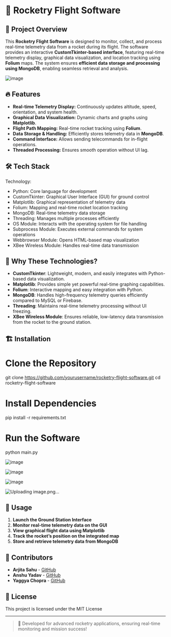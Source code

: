 # 🚀 Rocketry Flight Software

## 📌 Project Overview
This **Rocketry Flight Software** is designed to monitor, collect, and process real-time telemetry data from a rocket during its flight. The software provides an interactive **CustomTkinter-based interface**, featuring real-time telemetry display, graphical data visualization, and location tracking using **Folium** maps. The system ensures **efficient data storage and processing using MongoDB**, enabling seamless retrieval and analysis.

![image](https://github.com/user-attachments/assets/b1916949-5f62-44dd-a291-d82ee161834e)

## 🔥 Features
- **Real-time Telemetry Display:** Continuously updates altitude, speed, orientation, and system health.
- **Graphical Data Visualization:** Dynamic charts and graphs using **Matplotlib**.
- **Flight Path Mapping:** Real-time rocket tracking using **Folium**.
- **Data Storage & Handling:** Efficiently stores telemetry data in **MongoDB**.
- **Command Interface:** Allows sending telecommands for in-flight operations.
- **Threaded Processing:** Ensures smooth operation without UI lag.

## 🛠️ Tech Stack

Technology:
  - Python: Core language for development
  - CustomTkinter: Graphical User Interface (GUI) for ground control
  - Matplotlib: Graphical representation of telemetry data
  - Folium: Mapping and real-time rocket location tracking
  - MongoDB: Real-time telemetry data storage
  - Threading: Manages multiple processes efficiently
  - OS Module: Interacts with the operating system for file handling
  - Subprocess Module: Executes external commands for system operations
  - Webbrowser Module: Opens HTML-based map visualization
  - XBee Wireless Module: Handles real-time data transmission


## 🚀 Why These Technologies?
- **CustomTkinter**: Lightweight, modern, and easily integrates with Python-based data visualization.
- **Matplotlib**: Provides simple yet powerful real-time graphing capabilities.
- **Folium**: Interactive mapping and easy integration with Python.
- **MongoDB**: Handles high-frequency telemetry queries efficiently compared to MySQL or Firebase.
- **Threading**: Maintains real-time telemetry processing without UI freezing.
- **XBee Wireless Module**: Ensures reliable, low-latency data transmission from the rocket to the ground station.

## 🏗️ Installation

# Clone the Repository
git clone https://github.com/yourusername/rocketry-flight-software.git
cd rocketry-flight-software

# Install Dependencies
pip install -r requirements.txt

# Run the Software
python main.py

![image](https://github.com/user-attachments/assets/35413b57-03e0-4d60-8248-8b3170db0338)

![image](https://github.com/user-attachments/assets/c25a75a3-ec09-4791-b570-2225b6137468)


![image](https://github.com/user-attachments/assets/bb4865e6-b7ea-447b-935a-1b4184bf7207)

![Uploading image.png…]()


## 🎯 Usage
1. **Launch the Ground Station Interface**
2. **Monitor real-time telemetry data on the GUI**
3. **View graphical flight data using Matplotlib**
4. **Track the rocket’s position on the integrated map**
5. **Store and retrieve telemetry data from MongoDB**

## 🤝 Contributors
- **Arjita Sahu** - [GitHub](https://github.com/ArjitaSahu123)
- **Anshu Yadav** -  [GitHub](https://github.com/Anshu370)
- **Yaggya Chopra** - [GitHub](https://github.com/yaggyachopra)

## 📜 License
This project is licensed under the MIT License 

---
> 🚀 Developed for advanced rocketry applications, ensuring real-time monitoring and mission success!


